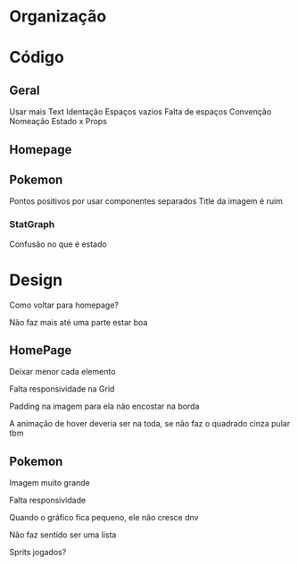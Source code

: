 # Organização

# Código

## Geral

Usar mais Text
Identação
Espaços vazios
Falta de espaços
Convenção
Nomeação
Estado x Props

## Homepage

## Pokemon

Pontos positivos por usar componentes separados
Title da imagem é ruim

### StatGraph

Confusão no que é estado

# Design

Como voltar para homepage?

Não faz mais até uma parte estar boa

## HomePage

Deixar menor cada elemento

Falta responsividade na Grid

Padding na imagem para ela não encostar na borda

A animação de hover deveria ser na toda, se não faz o quadrado cinza pular tbm



## Pokemon

Imagem muito grande

Falta responsividade

Quando o gráfico fica pequeno, ele não cresce dnv

Não faz sentido ser uma lista

Sprits jogados?


